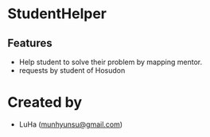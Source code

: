 # StudentHelper

## Features
- Help student to solve their problem by mapping mentor.
- requests by student of Hosudon

# Created by
- LuHa (munhyunsu@gmail.com)
